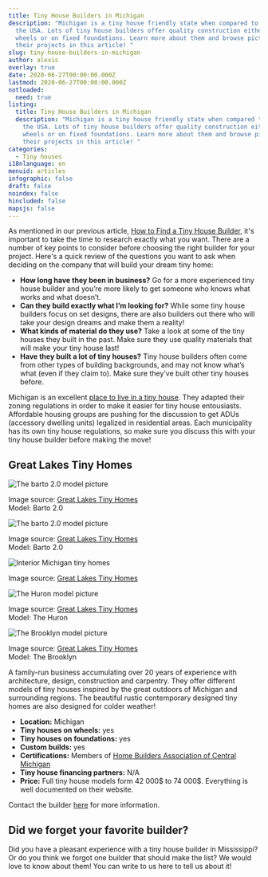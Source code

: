 ```yaml
---
title: Tiny House Builders in Michigan
description: "Michigan is a tiny house friendly state when compared to others in
  the USA. Lots of tiny house builders offer quality construction either on
  wheels or on fixed foundations. Learn more about them and browse pictures of
  their projects in this article! "
slug: tiny-house-builders-in-michigan
author: alexis
overlay: true
date: 2020-06-27T00:00:00.000Z
lastmod: 2020-06-27T00:00:00.000Z
notloaded:
  need: true
listing:
  title: Tiny House Builders in Michigan
  description: "Michigan is a tiny house friendly state when compared to others in
    the USA. Lots of tiny house builders offer quality construction either on
    wheels or on fixed foundations. Learn more about them and browse pictures of
    their projects in this article! "
categories:
  - Tiny houses
i18nlanguage: en
menuid: articles
infographic: false
draft: false
noindex: false
hincluded: false
mapsjs: false
---
```

As mentioned in our previous article, [How to Find a Tiny House Builder](https://www.tinysociety.co/articles/how-to-find-a-tiny-house-builder/), it's important to take the time to research exactly what you want. There are a number of key points to consider before choosing the right builder for your project. Here's a quick review of the questions you want to ask when deciding on the company that will build your dream tiny home:

* **How long have they been in business?** Go for a more experienced tiny house builder and you’re more likely to get someone who knows what works and what doesn’t.
* **Can they build exactly what I’m looking for?** While some tiny house builders focus on set designs, there are also builders out there who will take your design dreams and make them a reality!
* **What kinds of material do they use?** Take a look at some of the tiny houses they built in the past. Make sure they use quality materials that will make your tiny house last!
* **Have they built a lot of tiny houses?** Tiny house builders often come from other types of building backgrounds, and may not know what’s what (even if they claim to). Make sure they’ve built other tiny houses before.

Michigan is an excellent [place to live in a tiny house](https://www.tinysociety.co/articles/tiny-house-laws-united-states/). They adapted their zoning regulations in order to make it easier for tiny house entousiasts. Affordable housing groups are pushing for the discussion to get ADUs (accessory dwelling units) legalized in residential areas. Each municipality has its own tiny house regulations, so make sure you discuss this with your tiny house builder before making the move! 

## Great Lakes Tiny Homes

![The barto 2.0  model picture](/img/the-barto-2.0-ext-2.jpg "The barto 2.0 ext-1")

<span class="figcaption">Image source: [Great Lakes Tiny Homes](https://www.greatlakestinyhome.com/) <br>Model: Barto 2.0</span>  

![The barto 2.0  model picture](/img/the-barto-2.0-ext-1.jpg "The barto 2.0 ext-2")

<span class="figcaption">Image source: [Great Lakes Tiny Homes](https://www.greatlakestinyhome.com/) <br>Model: Barto 2.0</span>  

![Interior Michigan tiny homes](/img/interior-1.jpg "nterior Michigan tiny homesI")

<span class="figcaption">Image source: [Great Lakes Tiny Homes](https://www.greatlakestinyhome.com/)

![The Huron model picture](/img/the-huron-ext-1.jpg "The huron exterior picture")

<span class="figcaption">Image source: [Great Lakes Tiny Homes](https://www.greatlakestinyhome.com/) <br>Model: The Huron</span>  

![The Brooklyn model picture](/img/the-brooklyn-ext-1.jpg "The Brooklyn model picture exterior-1")

<span class="figcaption">Image source: [Great Lakes Tiny Homes](https://www.greatlakestinyhome.com/) <br>Model: The Brooklyn</span>  

A family-run business accumulating over 20 years of experience with architecture, design, construction and carpentry. They offer different models of tiny houses inspired by the great outdoors of Michigan and surrounding regions. The beautiful rustic contemporary designed tiny homes are also designed for colder weather! 

* **Location:** Michigan
* **Tiny houses on wheels:** yes
* **Tiny houses on foundations:** yes
* **Custom builds:** yes
* **Certifications:** Members of [Home Builders Association of Central Michigan ](http://hbacm.com/)
* **Tiny house financing partners:** N/A
* **Price:** Full tiny house models form 42 000$ to 74 000$. Everything is well documented on their website. 

Contact the builder [here](https://www.greatlakestinyhome.com/) for more information.

## Did we forget your favorite builder?
Did you have a pleasant experience with a tiny house builder in Mississippi? Or do you think we forgot one builder that should make the list? We would love to know about them! You can write to us here to tell us about it!